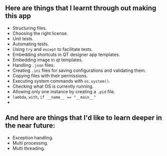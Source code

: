 Here are things that I learnt through out making this app
-
- Structuring files.
- Choosing the right license.
- Unit tests.
- Automating tests.
- Using `try` and `except` to facilitate tests.
- Embedding shortcuts in QT designer app templates.
- Embedding image in qt templates.
- Handling `.json` files.
- Creating `.ini` files for saving configurations and validating them.
- Copying files with their permissions.
- Executing system commands with `os.system()`.
- Checking what OS is currently running.
- Allowing only one instance by creating a `.pid` file.
- `lambda`, `with`, `if __name__ == "__main__"`
-  

And here are things that I'd like to learn deeper in the near future:
-
- Exception handling.
- Multi processing.
- Multi threading.